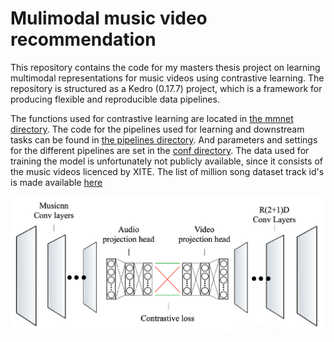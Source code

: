# Mulimodal music video recommendation

This repository contains the code for my masters thesis project on learning multimodal representations for music videos using contrastive learning. The repository is structured as a Kedro (0.17.7) project, which is a framework for producing flexible and reproducible data pipelines. 

The functions used for contrastive learning are located in [the mmnet directory](https://github.com/KarelVeldkamp/Multimodal-Musicvideo-Representation/tree/master/src/thesis_project/mmnet). The code for the pipelines used for learning and downstream tasks can be found in [the pipelines directory](https://github.com/KarelVeldkamp/Multimodal-Musicvideo-Representation/tree/master/src/thesis_project/pipelines). And parameters and settings for the different pipelines are set in the [conf directory](https://github.com/KarelVeldkamp/Multimodal-Musicvideo-Representation/tree/master/conf). The data used for training the model is unfortunately not publicly available, since it consists of the music videos licenced by XITE. The list of million song dataset track id's is made available [here](https://github.com/KarelVeldkamp/Multimodal-Musicvideo-Representation/tree/master/data/08_reporting/msdids.txt)

![Model architecture](data/08_reporting/architecture.png)
